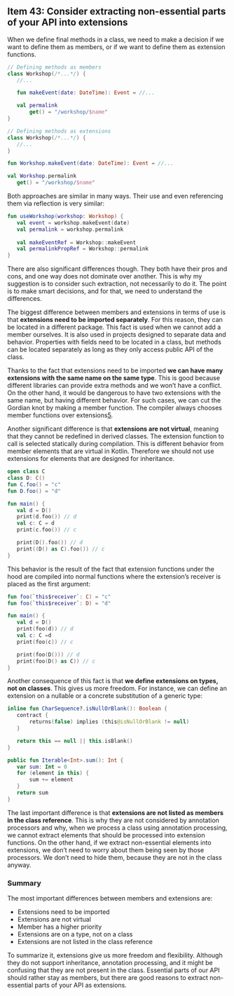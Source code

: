 ## Item 43: Consider extracting non-essential parts of your API into extensions

When we define final methods in a class, we need to make a decision if we want to define them as members, or if we want to define them as extension functions. 

``` kotlin
// Defining methods as members
class Workshop(/*...*/) {
   //...

   fun makeEvent(date: DateTime): Event = //...

   val permalink
       get() = "/workshop/$name"
}
```

``` kotlin
// Defining methods as extensions
class Workshop(/*...*/) {
   //...
}

fun Workshop.makeEvent(date: DateTime): Event = //...

val Workshop.permalink
   get() = "/workshop/$name"
```

Both approaches are similar in many ways. Their use and even referencing them via reflection is very similar:

``` kotlin
fun useWorkshop(workshop: Workshop) {
   val event = workshop.makeEvent(date)
   val permalink = workshop.permalink
  
   val makeEventRef = Workshop::makeEvent
   val permalinkPropRef = Workshop::permalink
}
```

There are also significant differences though. They both have their pros and cons, and one way does not dominate over another. This is why my suggestion is to consider such extraction, not necessarily to do it. The point is to make smart decisions, and for that, we need to understand the differences. 

The biggest difference between members and extensions in terms of use is that **extensions need to be imported separately**. For this reason, they can be located in a different package. This fact is used when we cannot add a member ourselves. It is also used in projects designed to separate data and behavior. Properties with fields need to be located in a class, but methods can be located separately as long as they only access public API of the class. 

Thanks to the fact that extensions need to be imported **we can have many extensions with the same name on the same type**. This is good because different libraries can provide extra methods and we won’t have a conflict. On the other hand, it would be dangerous to have two extensions with the same name, but having different behavior. For such cases, we can cut the Gordian knot by making a member function. The compiler always chooses member functions over extensions[5](chap65.xhtml#fn-footnote_630_note).

Another significant difference is that **extensions are not virtual**, meaning that they cannot be redefined in derived classes. The extension function to call is selected statically during compilation. This is different behavior from member elements that are virtual in Kotlin. Therefore we should not use extensions for elements that are designed for inheritance. 

``` kotlin
open class C
class D: C()
fun C.foo() = "c"
fun D.foo() = "d"

fun main() {
   val d = D()
   print(d.foo()) // d
   val c: C = d
   print(c.foo()) // c

   print(D().foo()) // d
   print((D() as C).foo()) // c
}
```

This behavior is the result of the fact that extension functions under the hood are compiled into normal functions where the extension’s receiver is placed as the first argument: 

``` kotlin
fun foo(`this$receiver`: C) = "c"
fun foo(`this$receiver`: D) = "d"

fun main() {
   val d = D()
   print(foo(d)) // d
   val c: C =d
   print(foo(c)) // c

   print(foo(D())) // d
   print(foo(D() as C)) // c
}
```

Another consequence of this fact is that **we define extensions on types, not on classes**. This gives us more freedom. For instance, we can define an extension on a nullable or a concrete substitution of a generic type:

``` kotlin
inline fun CharSequence?.isNullOrBlank(): Boolean {
   contract {
       returns(false) implies (this@isNullOrBlank != null)
   }

   return this == null || this.isBlank()
}

public fun Iterable<Int>.sum(): Int {
   var sum: Int = 0
   for (element in this) {
       sum += element
   }
   return sum
}
```

The last important difference is that **extensions are not listed as members in the class reference**. This is why they are not considered by annotation processors and why, when we process a class using annotation processing, we cannot extract elements that should be processed into extension functions. On the other hand, if we extract non-essential elements into extensions, we don’t need to worry about them being seen by those processors. We don’t need to hide them, because they are not in the class anyway.

### Summary

The most important differences between members and extensions are:

- Extensions need to be imported
- Extensions are not virtual
- Member has a higher priority
- Extensions are on a type, not on a class
- Extensions are not listed in the class reference

To summarize it, extensions give us more freedom and flexibility. Although they do not support inheritance, annotation processing, and it might be confusing that they are not present in the class. Essential parts of our API should rather stay as members, but there are good reasons to extract non-essential parts of your API as extensions.